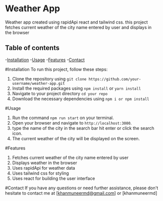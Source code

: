 # Weather App

Weather app created using rapidApi react and tailwind css. this project fetches current weather of the city name entered by user and displays in the browser

## Table of contents
-[Installation](#Installation)
-[Usage](#Usage)
-[Features](#Features)
-[Contact](#Contact)

#Installation
To run this project, follow these steps:
1. Clone the repository using `git clone https://github.com/your-username/weather-app.git`
2. Install the required packages using `npm install` or `yarn install`
3. Navigate to your project directory `cd your repo`
4. Download the necessary dependencies using `npm i or npm install`

#Usage
1. Run the command `npm run start` on your terminal.
2. Open your browser and navigate to `http://localhost:3000`.
3. type the name of the city in the search bar hit enter or click the search icon.
4. The current weather of the city will be displayed on the screen.

#Features
1. Fetches current weather of the city name entered by user
2. Displays weather in the browser
3. Uses rapidApi for weather data
4. Uses tailwind css for styling
5. Uses react for building the user interface

#Contact
If you have any questions or need further assistance, please don't hesitate to contact me at [khanmuneermd@gmail.com] or [khanmuneermd]
